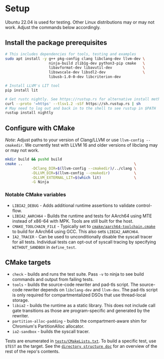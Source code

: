 # Setup

Ubuntu 22.04 is used for testing. Other Linux distributions may or may not work.
Adjust the commands below accordingly.

## Install the package prerequisites

```sh
# This includes dependencies for tools, testing and examples
sudo apt install -y g++ pkg-config clang libclang-dev llvm-dev \
                    ninja-build zlib1g-dev python3-pip cmake   \
                    libavformat-dev libavutil-dev              \
                    libswscale-dev libsdl2-dev                 \
                    libusb-1.0-0-dev libcriterion-dev

# Install LLVM's LIT tool
pip install lit

# Get rustc nightly. See https://rustup.rs for alternative install methods
curl --proto '=https' --tlsv1.2 -sSf https://sh.rustup.rs | sh
# May need to log out and back in to the shell to see rustup in $PATH
rustup install nightly
```

## Configure with CMake

*Note*: Adjust paths to your version of Clang/LLVM or use `llvm-config --cmakedir`.
We currently test with LLVM 16 and older versions of libclang may or may not work.

```sh
mkdir build && pushd build
cmake ..                                                   \
            -DClang_DIR=$(llvm-config --cmakedir)/../clang \
            -DLLVM_DIR=$(llvm-config --cmakedir)           \
            -DLLVM_EXTERNAL_LIT=$(which lit)               \
            -G Ninja
```

### Notable CMake variables

- `LIBIA2_DEBUG` - Adds additional runtime assertions to validate control-flow.
- `LIBIA2_AARCH64` - Builds the runtime and tests for AArch64 using MTE instead of x86-64 with MPK. Tools are still built for the host.
- `CMAKE_TOOLCHAIN_FILE` - Typically set to [`cmake/aarch64-toolchain.cmake`](../cmake/aarch64-toolchain.cmake) to build for AArch64 using GCC. This also sets `LIBIA2_AARCH64`.
- `IA2_TRACER` - Can be used to unconditionally disable the syscall tracer for all tests. Individual tests can opt-out of syscall tracing by specifying `WITHOUT_SANDBOX` in `define_test`.

## CMake targets

- `check` - builds and runs the test suite. Pass `-v` to ninja to see build commands and output from failing tests.
- `tools` - builds the source-code rewriter and pad-tls script. The source-code rewriter depends on `libclang-dev` and `llvm-dev`. The pad-tls script is only required for compartmentalized DSOs that use thread-local storage.
- `libia2` - builds the runtime as a static library. This does not include call gate transitions as those are program-specific and generated by the rewriter.
- `partition-alloc-padding` - builds the compartment-aware shim for Chromium's PartitionAlloc allocator.
- `ia2-sandbox` - builds the syscall tracer.

Tests are enumerated in [`tests/CMakeLists.txt`](../tests/CMakeLists.txt). To build a specific test, use `$TEST` as the target. See the [`directory structure doc`](directory_structure.md) for an overview of the rest of the repo's contents.
